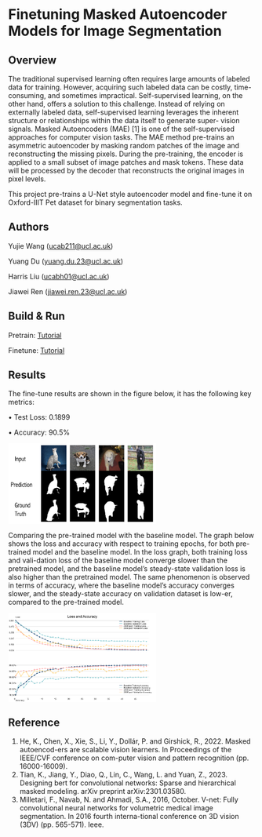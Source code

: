 # Finetuning Masked Autoencoder Models for Image Segmentation

## Overview
The traditional supervised learning often requires large amounts of labeled data for training. However, acquiring such labeled data can be costly, time-consuming, and sometimes impractical. Self-supervised learning, on the other hand, offers a solution to this challenge. Instead of relying on externally labeled data, self-supervised learning leverages the inherent structure or relationships within the data itself to generate super- vision signals. Masked Autoencoders (MAE) [1] is one of the self-supervised approaches for computer vision tasks. The MAE method pre-trains an asymmetric autoencoder by masking random patches of the image and reconstructing the missing pixels. During the pre-training, the encoder is applied to a small subset of image patches and mask tokens. These data will be processed by the decoder that reconstructs the original images in pixel levels.

This project pre-trains a U-Net style autoencoder model and fine-tune it on Oxford-IIIT Pet dataset for binary segmentation tasks. 

## Authors
Yujie Wang (ucab211@ucl.ac.uk)  

Yuang Du (yuang.du.23@ucl.ac.uk)    

Harris Liu (ucabh01@ucl.ac.uk)  

Jiawei Ren (jiawei.ren.23@ucl.ac.uk)

## Build & Run

Pretrain: [Tutorial](https://github.com/Christol-Jalen/mae-segmentation/blob/main/finetune/README.md)

Finetune: [Tutorial](https://github.com/Christol-Jalen/mae-segmentation/blob/main/pretrain/README.md)


## Results

The fine-tune results are shown in the figure below, it has the following key metrics:

• Test Loss: 0.1899

• Accuracy: 90.5%

<div style="display: flex; justify-content: space-between;">
  <img src="./images/result1.png" alt="Image" style="width: 60%;"/>
</div>

Comparing the pre-trained model with the baseline model.
The graph below shows the loss and accuracy with respect to training epochs, for both pre-trained model and the baseline model. In the loss graph, both training loss and vali-dation loss of the baseline model converge slower than the pretrained model, and the baseline model’s steady-state validation loss is also higher than the pretrained model. The same phenomenon is observed in terms of accuracy, where the baseline model’s accuracy converges slower, and the steady-state accuracy on validation dataset is low-er, compared to the pre-trained model.

<div style="display: flex; justify-content: space-between;">
  <img src="./images/result2.jpg" alt="Image" style="width: 60%;"/>
</div>

## Reference

1.	He, K., Chen, X., Xie, S., Li, Y., Dollár, P. and Girshick, R., 2022. Masked autoencod-ers are scalable vision learners. In Proceedings of the IEEE/CVF conference on com-puter vision and pattern recognition (pp. 16000-16009).
2.	Tian, K., Jiang, Y., Diao, Q., Lin, C., Wang, L. and Yuan, Z., 2023. Designing bert for convolutional networks: Sparse and hierarchical masked modeling. arXiv preprint arXiv:2301.03580.
3.	Milletari, F., Navab, N. and Ahmadi, S.A., 2016, October. V-net: Fully convolutional neural networks for volumetric medical image segmentation. In 2016 fourth interna-tional conference on 3D vision (3DV) (pp. 565-571). Ieee.
